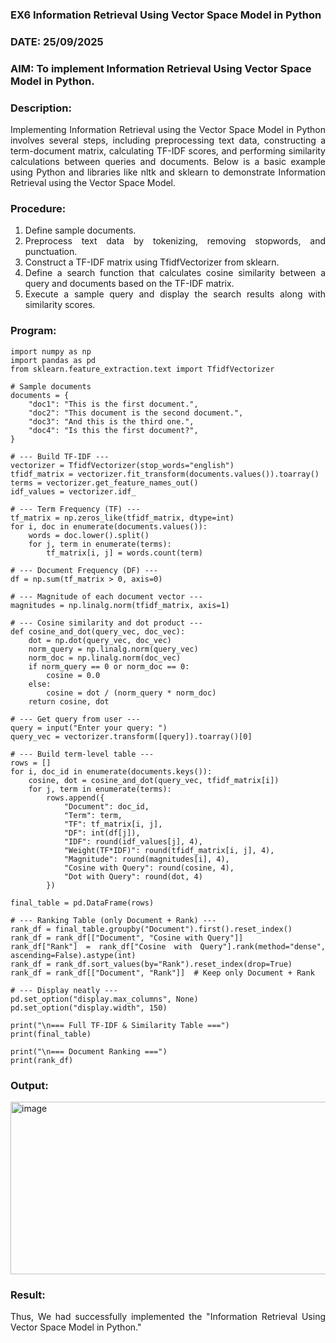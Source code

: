 ### EX6 Information Retrieval Using Vector Space Model in Python
### DATE: 25/09/2025
### AIM: To implement Information Retrieval Using Vector Space Model in Python.
### Description: 
<div align = "justify">
Implementing Information Retrieval using the Vector Space Model in Python involves several steps, including preprocessing text data, constructing a term-document matrix, 
calculating TF-IDF scores, and performing similarity calculations between queries and documents. Below is a basic example using Python and libraries like nltk and 
sklearn to demonstrate Information Retrieval using the Vector Space Model.

### Procedure:
1. Define sample documents.
2. Preprocess text data by tokenizing, removing stopwords, and punctuation.
3. Construct a TF-IDF matrix using TfidfVectorizer from sklearn.
4. Define a search function that calculates cosine similarity between a query and documents based on the TF-IDF matrix.
5. Execute a sample query and display the search results along with similarity scores.

### Program:
```
import numpy as np
import pandas as pd
from sklearn.feature_extraction.text import TfidfVectorizer

# Sample documents
documents = {
    "doc1": "This is the first document.",
    "doc2": "This document is the second document.",
    "doc3": "And this is the third one.",
    "doc4": "Is this the first document?",
}

# --- Build TF-IDF ---
vectorizer = TfidfVectorizer(stop_words="english")
tfidf_matrix = vectorizer.fit_transform(documents.values()).toarray()
terms = vectorizer.get_feature_names_out()
idf_values = vectorizer.idf_

# --- Term Frequency (TF) ---
tf_matrix = np.zeros_like(tfidf_matrix, dtype=int)
for i, doc in enumerate(documents.values()):
    words = doc.lower().split()
    for j, term in enumerate(terms):
        tf_matrix[i, j] = words.count(term)

# --- Document Frequency (DF) ---
df = np.sum(tf_matrix > 0, axis=0)

# --- Magnitude of each document vector ---
magnitudes = np.linalg.norm(tfidf_matrix, axis=1)

# --- Cosine similarity and dot product ---
def cosine_and_dot(query_vec, doc_vec):
    dot = np.dot(query_vec, doc_vec)
    norm_query = np.linalg.norm(query_vec)
    norm_doc = np.linalg.norm(doc_vec)
    if norm_query == 0 or norm_doc == 0:
        cosine = 0.0
    else:
        cosine = dot / (norm_query * norm_doc)
    return cosine, dot

# --- Get query from user ---
query = input("Enter your query: ")
query_vec = vectorizer.transform([query]).toarray()[0]

# --- Build term-level table ---
rows = []
for i, doc_id in enumerate(documents.keys()):
    cosine, dot = cosine_and_dot(query_vec, tfidf_matrix[i])
    for j, term in enumerate(terms):
        rows.append({
            "Document": doc_id,
            "Term": term,
            "TF": tf_matrix[i, j],
            "DF": int(df[j]),
            "IDF": round(idf_values[j], 4),
            "Weight(TF*IDF)": round(tfidf_matrix[i, j], 4),
            "Magnitude": round(magnitudes[i], 4),
            "Cosine with Query": round(cosine, 4),
            "Dot with Query": round(dot, 4)
        })

final_table = pd.DataFrame(rows)

# --- Ranking Table (only Document + Rank) ---
rank_df = final_table.groupby("Document").first().reset_index()
rank_df = rank_df[["Document", "Cosine with Query"]]
rank_df["Rank"] = rank_df["Cosine with Query"].rank(method="dense", ascending=False).astype(int)
rank_df = rank_df.sort_values(by="Rank").reset_index(drop=True)
rank_df = rank_df[["Document", "Rank"]]  # Keep only Document + Rank

# --- Display neatly ---
pd.set_option("display.max_columns", None)
pd.set_option("display.width", 150)

print("\n=== Full TF-IDF & Similarity Table ===")
print(final_table)

print("\n=== Document Ranking ===")
print(rank_df)

```
### Output:

<img width="975" height="276" alt="image" src="https://github.com/user-attachments/assets/2e70cc26-71be-496f-8417-2392b8cb4851" />


### Result:

Thus, We had successfully implemented the "Information Retrieval Using Vector Space Model in Python."
